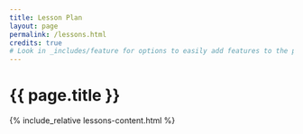 ```yaml
---
title: Lesson Plan
layout: page
permalink: /lessons.html
credits: true
# Look in _includes/feature for options to easily add features to the page
---
```


# {{ page.title }}

{% include_relative lessons-content.html %}